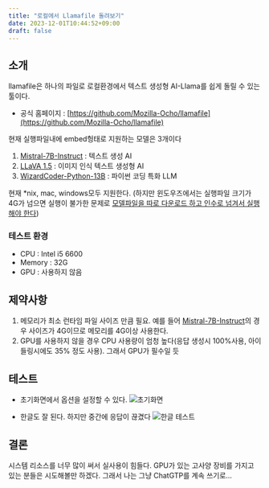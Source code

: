 ```yaml
---
title: "로컬에서 Llamafile 돌려보기"
date: 2023-12-01T10:44:52+09:00
draft: false
---
```


## 소개
llamafile은 하나의 파일로 로컬환경에서 텍스트 생성형 AI-Llama를 쉽게 돌릴 수 있는 툴이다.

* 공식 홈페이지 : [https://github.com/Mozilla-Ocho/llamafile](https://github.com/Mozilla-Ocho/llamafile)

현재 실행파일내에 embed헝태로 지원하는 모델은 3개이다

1. [Mistral-7B-Instruct](https://huggingface.co/mistralai/Mistral-7B-Instruct-v0.1) : 텍스트 생성 AI
1. [LLaVA 1.5](https://llava-vl.github.io/) : 이미지 인식 텍스트 생성형 AI
1. [WizardCoder-Python-13B](https://huggingface.co/WizardLM/WizardCoder-Python-13B-V1.0) : 파이썬 코딩 특화 LLM

현재 *nix, mac, windows모두 지원한다.
(하지만 윈도우즈에서는 실행파일 크기가 4G가 넘으면 실행이 불가한 문제로 [모델파일을 따로 다운로드 하고 인수로 넘겨서 실행해야 한다](https://github.com/Mozilla-Ocho/llamafile#gotchas))

### 테스트 환경

* CPU : Intel i5 6600
* Memory : 32G
* GPU : 사용하지 않음

## 제약사항

1. 메모리가 최소 런타임 파일 사이즈 만큼 필요. 예를 들어 [Mistral-7B-Instruct](https://huggingface.co/mistralai/Mistral-7B-Instruct-v0.1)의 경우 사이즈가 4G이므로 메모리를 4G이상 사용한다.
2. GPU를 사용하지 않을 경우 CPU 사용량이 엄청 높다(응답 생성시 100%사용, 아이들링시에도 35% 정도 사용). 그래서 GPU가 필수일 듯

## 테스트

* 초기화면에서 옵션을 설정할 수 있다. ![초기화면](../../images/llama-cpp-chat0.png)

* 한글도 잘 된다. 하지만 중간에 응답이 끊겼다 ![한글 테스트](../../images/llama-cpp-chat2.png)

## 결론

시스템 리소스를 너무 많이 써서 실사용이 힘들다. GPU가 있는 고사양 장비를 가지고 있는 분들은 시도해볼만 하겠다. 그래서 나는 그냥 ChatGTP를 계속 쓰기로...